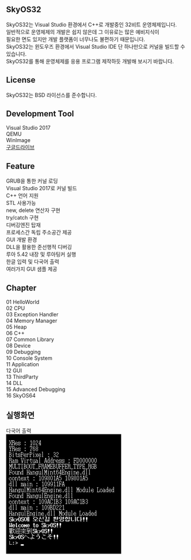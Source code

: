 SkyOS32
----------------

SkyOS32는 Visual Studio 환경에서 C++로 개발중인 32비트 운영체제입니다.  
일반적으로 운영체제의 개발은 쉽지 않은데 그 이유로는 많은 예비지식이  
필요한 면도 있지만 개발 플랫폼이 너무나도 불편하기 때문입니다.  
SkyOS32는 윈도우즈 환경에서 Visual Studio IDE 단 하나만으로 커널을 빌드할 수 있습니다.  
SkyOS32를 통해 운영체제를 응용 프로그램 제작하듯 개발해 보시기 바랍니다.  

License
-------

SkyOS32는 BSD 라이선스를 준수합니다.

Development Tool
-------------------

Visual Studio 2017  
QEMU  
WinImage  
[구글드라이브](https://drive.google.com/drive/folders/1KR2yITxhtZJaK7uHf54bP1nslQGdMFAS?usp=sharing)

Feature
-------

GRUB을 통한 커널 로딩  
Visual Studio 2017로 커널 빌드  
C++ 언어 지원  
STL 사용가능  
new, delete 연산자 구현  
try/catch 구현  
디버깅엔진 탑재  
프로세스간 독립 주소공간 제공  
GUI 개발 환경  
DLL을 활용한 준선행적 디버깅  
루아 5.42 내장 및 루아팅커 실행  
한글 입력 및 다국어 출력  
여러가지 GUI 샘플 제공  

Chapter
-------

01 HelloWorld  
02 CPU  
03 Exception Handler  
04 Memory Manager  
05 Heap  
06 C++  
07 Common Library  
08 Device  
09 Debugging  
10 Console System  
11 Application  
12 GUI  
13 ThirdParty  
14 DLL  
15 Advanced Debugging  
16 SkyOS64  

실행화면
-------

다국어 출력  
<img src="./img/localization.jpg">
